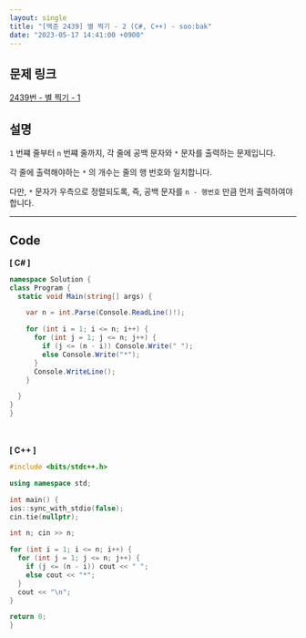 ```yaml
---
layout: single
title: "[백준 2439] 별 찍기 - 2 (C#, C++) - soo:bak"
date: "2023-05-17 14:41:00 +0900"
---
```


## 문제 링크
  [2439번 - 별 찍기 - 1](https://www.acmicpc.net/problem/2439)

## 설명
`1` 번쨰 줄부터 `n` 번쨰 줄까지, 각 줄에 공백 문자와 `*` 문자를 출력하는 문제입니다. <br>

각 줄에 출력해야하는 `*` 의 개수는 줄의 행 번호와 일치합니다. <br>

다만, `*` 문자가 우측으로 정렬되도록, 즉, 공백 문자를 `n - 행번호` 만큼 먼저 출력하여야 합니다. <br>

- - -

## Code
<b>[ C# ] </b>
<br>

  ```c#
namespace Solution {
  class Program {
    static void Main(string[] args) {

      var n = int.Parse(Console.ReadLine()!);

      for (int i = 1; i <= n; i++) {
        for (int j = 1; j <= n; j++) {
          if (j <= (n - i)) Console.Write(" ");
          else Console.Write("*");
        }
        Console.WriteLine();
      }

    }
  }
}
  ```
<br><br>
<b>[ C++ ] </b>
<br>

  ```c++
#include <bits/stdc++.h>

using namespace std;

int main() {
  ios::sync_with_stdio(false);
  cin.tie(nullptr);

  int n; cin >> n;

  for (int i = 1; i <= n; i++) {
    for (int j = 1; j <= n; j++) {
      if (j <= (n - i)) cout << " ";
      else cout << "*";
    }
    cout << "\n";
  }

  return 0;
}
  ```
